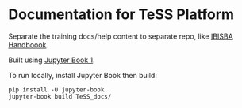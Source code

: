 # Documentation for TeSS Platform

Separate the training docs/help content to separate repo, like [IBISBA Handboook](https://ibisba.github.io/workshop/docs/intro.html).

Built using [Jupyter Book 1](https://jupyterbook.org/).

To run locally, install Jupyter Book then build:
```shell
pip install -U jupyter-book
jupyter-book build TeSS_docs/
```